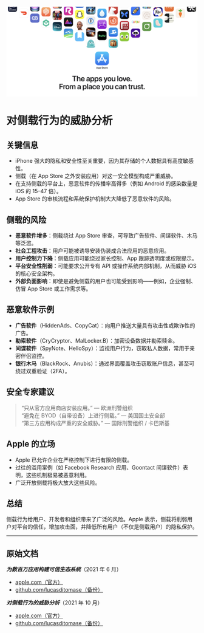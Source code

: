 ![Banner](../assets/banner.png)  

# 对侧载行为的威胁分析  

## 关键信息  

- iPhone 强大的隐私和安全性至关重要，因为其存储的个人数据具有高度敏感性。  
- 侧载（在 App Store 之外安装应用）对这一安全模型构成严重威胁。  
- 在支持侧载的平台上，恶意软件的传播率高得多（例如 Android 的感染数量是 iOS 的 15–47 倍）。  
- App Store 的审核流程和系统保护机制大大降低了恶意软件的风险。  

## 侧载的风险  

- **恶意软件增多**：侧载绕过 App Store 审查，可导致广告软件、间谍软件、木马等泛滥。  
- **社会工程攻击**：用户可能被诱导安装伪装成合法应用的恶意应用。  
- **用户控制力下降**：侧载应用可能绕过家长控制、App 跟踪透明度或权限提示。  
- **平台安全性削弱**：可能要求公开专有 API 或操作系统内部机制，从而威胁 iOS 的核心安全架构。  
- **外部负面影响**：即使是避免侧载的用户也可能受到影响——例如，企业强制、仿冒 App Store 或工作需求等。  

## 恶意软件示例  

- **广告软件**（HiddenAds、CopyCat）：向用户推送大量具有攻击性或欺诈性的广告。  
- **勒索软件**（CryCryptor、MalLocker.B）：加密设备数据并勒索赎金。  
- **间谍软件**（SpyNote、HelloSpy）：监视用户行为，窃取私人数据，常用于亲密伴侣监控。  
- **银行木马**（BlackRock、Anubis）：通过界面覆盖攻击窃取账户信息，甚至可绕过双重验证（2FA）。  

## 安全专家建议  

> “只从官方应用商店安装应用。” — 欧洲刑警组织  
> “避免在 BYOD（自带设备）上进行侧载。” — 美国国土安全部  
> “第三方应用构成严重的安全威胁。” — 国际刑警组织 / 卡巴斯基  

## Apple 的立场  

- Apple 已允许企业在严格控制下进行有限的侧载。  
- 过往的滥用案例（如 Facebook Research 应用、Goontact 间谍软件）表明，这些机制极易被恶意利用。  
- 广泛开放侧载将极大放大这些风险。  

## 总结  

侧载行为给用户、开发者和组织带来了广泛的风险。Apple 表示，侧载将削弱用户对平台的信任，增加攻击面，并降低所有用户（不仅是侧载用户）的隐私保护。  

---  

## 原始文档  

***为数百万应用构建可信生态系统***（2021 年 6 月）  
  -  [apple.com（官方）](https://www.apple.com/privacy/docs/Building_a_Trusted_Ecosystem_for_Millions_of_Apps.pdf)  
  -  [github.com/lucasditomase（备份）](https://github.com/lucasditomase/app-restrictions/blob/main/summary.pdf)  

***对侧载行为的威胁分析***（2021 年 10 月）  
  -  [apple.com（官方）](https://www.apple.com/privacy/docs/Building_a_Trusted_Ecosystem_for_Millions_of_Apps_A_Threat_Analysis_of_Sideloading.pdf)  
  -  [github.com/lucasditomase（备份）](https://github.com/lucasditomase/app-restrictions/blob/main/threat-analysis.pdf)  
